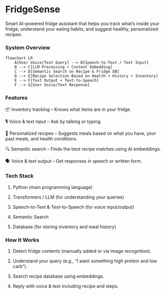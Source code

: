 # FridgeSense

Smart AI-powered fridge assistant that helps you track what’s inside your fridge, understand your eating habits, and suggest healthy, personalized recipes.

### System Overview

```mermaid
flowchart LR
    A[User Voice/Text Query] --> B[Speech-to-Text / Text Input]
    B --> C[LLM Processing + Context Embedding]
    C --> D[Semantic Search on Recipe & Fridge DB]
    D --> E[Recipe Selection Based on Health + History + Inventory]
    E --> F[Text Output + Text-to-Speech]
    F --> G[User Voice/Text Response]
```

### Features

📦 Inventory tracking – Knows what items are in your fridge.

🎙 Voice & text input – Ask by talking or typing.

🍲 Personalized recipes – Suggests meals based on what you have, your past meals, and health conditions.

🔍 Semantic search – Finds the best recipe matches using AI embeddings.

🗣 Voice & text output – Get responses in speech or written form.


### Tech Stack

1. Python (main programming language)

2. Transformers / LLM (for understanding your queries)

3. Speech-to-Text & Text-to-Speech (for voice input/output)

4. Semantic Search

5. Database (for storing inventory and meal history)


### How It Works

1. Detect fridge contents (manually added or via image recognition).


2. Understand your query (e.g., “I want something high protein and low carb”).


3. Search recipe database using embeddings.


4. Reply with voice & text including recipe and steps.




